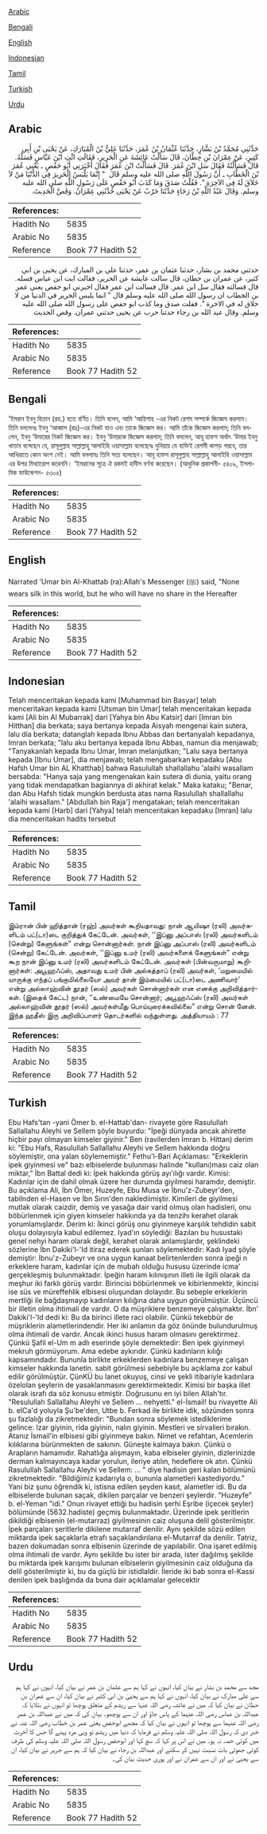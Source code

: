 [Arabic](#arabic)

[Bengali](#bengali)

[English](#english)

[Indonesian](#indonesian)

[Tamil](#tamil)

[Turkish](#turkish)

[Urdu](#urdu)

## Arabic


<div dir="rtl" lang="ar" style={{fontSize:'larger',backgroundColor:'#f8f9fa',padding:20}}>
حَدَّثَنِي مُحَمَّدُ بْنُ بَشَّارٍ، حَدَّثَنَا عُثْمَانُ بْنُ عُمَرَ، حَدَّثَنَا عَلِيُّ بْنُ الْمُبَارَكِ، عَنْ يَحْيَى بْنِ أَبِي كَثِيرٍ، عَنْ عِمْرَانَ بْنِ حِطَّانَ، قَالَ سَأَلْتُ عَائِشَةَ عَنِ الْحَرِيرِ، فَقَالَتِ ائْتِ ابْنَ عَبَّاسٍ فَسَلْهُ‏.‏ قَالَ فَسَأَلْتُهُ فَقَالَ سَلِ ابْنَ عُمَرَ‏.‏ قَالَ فَسَأَلْتُ ابْنَ عُمَرَ فَقَالَ أَخْبَرَنِي أَبُو حَفْصٍ ـ يَعْنِي عُمَرَ بْنَ الْخَطَّابِ ـ أَنَّ رَسُولَ اللَّهِ صلى الله عليه وسلم قَالَ ‏ "‏ إِنَّمَا يَلْبَسُ الْحَرِيرَ فِي الدُّنْيَا مَنْ لاَ خَلاَقَ لَهُ فِي الآخِرَةِ ‏"‏‏.‏ فَقُلْتُ صَدَقَ وَمَا كَذَبَ أَبُو حَفْصٍ عَلَى رَسُولِ اللَّهِ صلى الله عليه وسلم‏.‏ وَقَالَ عَبْدُ اللَّهِ بْنُ رَجَاءٍ حَدَّثَنَا حَرْبٌ عَنْ يَحْيَى حَدَّثَنِي عِمْرَانُ‏.‏ وَقَصَّ الْحَدِيثَ‏.‏
</div>
<div style={{backgroundColor:'#f8f9fa',padding:20, marginBottom: 10}}><table> <thead> <tr> <th>References:</th> <th></th> </tr> </thead> <tbody><tr><td>Hadith No</td><td>5835</td></tr><tr><td>Arabic No</td><td>5835</td></tr><tr><td>Reference</td><td>Book 77 Hadith 52</td></tr></tbody></table></div>


<div dir="rtl" lang="ar" style={{fontSize:'larger',backgroundColor:'#f8f9fa',padding:20}}>
حدثني محمد بن بشار، حدثنا عثمان بن عمر، حدثنا علي بن المبارك، عن يحيى بن ابي كثير، عن عمران بن حطان، قال سالت عايشة عن الحرير، فقالت ايت ابن عباس فسله. قال فسالته فقال سل ابن عمر. قال فسالت ابن عمر فقال اخبرني ابو حفص يعني عمر بن الخطاب ان رسول الله صلى الله عليه وسلم قال " انما يلبس الحرير في الدنيا من لا خلاق له في الاخرة ". فقلت صدق وما كذب ابو حفص على رسول الله صلى الله عليه وسلم. وقال عبد الله بن رجاء حدثنا حرب عن يحيى حدثني عمران. وقص الحديث
</div>
<div style={{backgroundColor:'#f8f9fa',padding:20, marginBottom: 10}}><table> <thead> <tr> <th>References:</th> <th></th> </tr> </thead> <tbody><tr><td>Hadith No</td><td>5835</td></tr><tr><td>Arabic No</td><td>5835</td></tr><tr><td>Reference</td><td>Book 77 Hadith 52</td></tr></tbody></table></div>

## Bengali


<div dir="ltr" lang="bn" style={{fontSize:'larger',backgroundColor:'#f8f9fa',padding:20}}>
‘ইমরান ইবনু হিত্তান (রহ.) হতে বর্ণিত। তিনি বলেন, আমি ‘আয়িশাহ -এর নিকট রেশম সম্পর্কে জিজ্ঞেস করলাম। তিনি বললেনঃ ইবনু ‘আব্বাস (রাঃ)-এর নিকট যাও এবং তাকে জিজ্ঞেস কর। আমি তাঁকে জিজ্ঞেস করলাম; তিনি বললেন, ইবনু ‘উমারের নিকট জিজ্ঞেস কর। ইবনু ‘উমারকে জিজ্ঞেস করলাম; তিনি বললেন, আবূ হাফস অর্থাৎ ‘উমার ইবনু খাত্তাব বলেছেন যে, রাসূলুল্লাহ সাল্লাল্লাহু আলাইহি ওয়াসাল্লাম বলেছেনঃ দুনিয়ায় যে ব্যক্তিই রেশমী কাপড় পরবে, তার আখিরাতে কোন অংশ নেই। আমি বললামঃ তিনি সত্য বলেছেন। আবূ হাফস রাসূলুল্লাহ সাল্লাল্লাহু আলাইহি ওয়াসাল্লাম এর উপর মিথ্যারোপ করেননি। ‘ইমরানের সূত্রে ঐ রকমই হাদীস বর্ণনা করেছেন। (আধুনিক প্রকাশনী- ৫৪০৯, ইসলামিক ফাউন্ডেশন- ৫৩০৫)
</div>
<div style={{backgroundColor:'#f8f9fa',padding:20, marginBottom: 10}}><table> <thead> <tr> <th>References:</th> <th></th> </tr> </thead> <tbody><tr><td>Hadith No</td><td>5835</td></tr><tr><td>Arabic No</td><td>5835</td></tr><tr><td>Reference</td><td>Book 77 Hadith 52</td></tr></tbody></table></div>

## English


<div dir="ltr" lang="en" style={{fontSize:'larger',backgroundColor:'#f8f9fa',padding:20}}>
Narrated 'Umar bin Al-Khattab (ra):Allah's Messenger (ﷺ) said, "None wears silk in this world, but he who will have no share in the Hereafter
</div>
<div style={{backgroundColor:'#f8f9fa',padding:20, marginBottom: 10}}><table> <thead> <tr> <th>References:</th> <th></th> </tr> </thead> <tbody><tr><td>Hadith No</td><td>5835</td></tr><tr><td>Arabic No</td><td>5835</td></tr><tr><td>Reference</td><td>Book 77 Hadith 52</td></tr></tbody></table></div>

## Indonesian


<div dir="ltr" lang="id" style={{fontSize:'larger',backgroundColor:'#f8f9fa',padding:20}}>
Telah menceritakan kepada kami [Muhammad bin Basyar] telah menceritakan kepada kami [Utsman bin Umar] telah menceritakan kepada kami [Ali bin Al Mubarrak] dari [Yahya bin Abu Katsir] dari [Imran bin Hitthan] dia berkata; saya bertanya kepada Aisyah mengenai kain sutera, lalu dia berkata; datanglah kepada Ibnu Abbas dan bertanyalah kepadanya, Imran berkata; "lalu aku bertanya kepada Ibnu Abbas, namun dia menjawab; "Tanyakanlah kepada Ibnu Umar, Imran melanjutkan; "Lalu saya bertanya kepada [Ibnu Umar], dia menjawab; telah mengabarkan kepadaku [Abu Hafsh Umar bin AL Khatthab] bahwa Rasulullah shallallahu 'alaihi wasallam bersabda: "Hanya saja yang mengenakan kain sutera di dunia, yaitu orang yang tidak mendapatkan bagiannya di akhirat kelak." Maka kataku; "Benar, dan Abu Hafsh tidak mungkin berdusta atas nama Rasulullah shallallahu 'alaihi wasallam." [Abdullah bin Raja'] mengatakan; telah menceritakan kepada kami [Harb] dari [Yahya] telah menceritakan kepadaku [Imran] lalu dia menceritakan hadits tersebut
</div>
<div style={{backgroundColor:'#f8f9fa',padding:20, marginBottom: 10}}><table> <thead> <tr> <th>References:</th> <th></th> </tr> </thead> <tbody><tr><td>Hadith No</td><td>5835</td></tr><tr><td>Arabic No</td><td>5835</td></tr><tr><td>Reference</td><td>Book 77 Hadith 52</td></tr></tbody></table></div>

## Tamil


<div dir="ltr" lang="ta" style={{fontSize:'larger',backgroundColor:'#f8f9fa',padding:20}}>
இம்ரான் பின் ஹித்தான் (ரஹ்) அவர்கள் கூறியதாவது: நான் ஆயிஷா (ரலி) அவர்களிடம் பட்(டா)டை குறித்துக் கேட்டேன். அவர்கள், ‘‘இப்னு அப்பாஸ் (ரலி) அவர்களிடம் (சென்று) கேளுங்கள்” என்று சொன்னார்கள். நான் இப்னு அப்பாஸ் (ரலி) அவர்களிடம் (சென்று) கேட்டேன். அவர்கள், ‘‘இப்னு உமர் (ரலி) அவர்களைக் கேளுங்கள்” என்று கூற நான் இப்னு உமர் (ரலி) அவர்களிடம் கேட்டேன். அவர்கள் (பின்வருமாறு) கூறினார்கள்: அபூஹஃப்ஸ், அதாவது உமர் பின் அல்கத்தாப் (ரலி) அவர்கள், ‘மறுமையில் யாருக்கு எந்தப் பங்குமில்லையோ அவர் தான் இம்மையில் பட்(டா)டை அணிவார்’ என்று அல்லாஹ்வின் தூதர் (ஸல்) அவர்கள் சொன்னார்கள் என எனக்கு அறிவித்தார்கள். (இதைக் கேட்ட) நான், ‘‘உண்மையே சொன்னார்; அபூஹஃப்ஸ் (ரலி) அவர்கள் அல்லாஹ்வின் தூதர் (ஸல்) அவர்கள்மீது பொய்யுரைக்கவில்லை” என்று சொன் னேன். இந்த ஹதீஸ் இரு அறிவிப்பாளர் தொடர்களில் வந்துள்ளது. அத்தியாயம் : 77
</div>
<div style={{backgroundColor:'#f8f9fa',padding:20, marginBottom: 10}}><table> <thead> <tr> <th>References:</th> <th></th> </tr> </thead> <tbody><tr><td>Hadith No</td><td>5835</td></tr><tr><td>Arabic No</td><td>5835</td></tr><tr><td>Reference</td><td>Book 77 Hadith 52</td></tr></tbody></table></div>

## Turkish


<div dir="ltr" lang="tr" style={{fontSize:'larger',backgroundColor:'#f8f9fa',padding:20}}>
Ebu Hafs'tan -yani Ömer b. el-Hattab'dan- rivayete göre Rasulullah Sallallahu Aleyhi ve Sellem şöyle buyurdu: "İpeği dünyada ancak ahirette hiçbir payı olmayan kimseler giyinir." Ben (ravilerden İmran b. Hittan) derim ki: "Ebu Hafs, Rasulullah Sallallahu Aleyhi ve Sellem hakkında doğru söylemiştir, ona yalan söylememiştir." Fethu'l-Bari Açıklaması: "Erkeklerin ipek giyinmesi ve" bazı elbiselerde bulunması halinde "kullanı)ması caiz olan miktar," İbn Battal dedi ki: İpek hakkında görüş ayı'ılığı vardır. Kimisi: Kadınlar için de dahil olmak üzere her durumda giyilmesi haramdır, demiştir. Bu açıklama Ali, İbn Ömer, Huzeyfe, Ebu Musa ve İbnu'z-Zubeyr'den, tabilnden el-Hasen ve İbn Sırın'den naklediimiştir. Kimileri de giyilmesi mutlak olarak caizdir, demiş ve yasağa dair varid olmuş olan hadisleri, onu böbürlenmek için giyen kimseler hakkında ya da tenzihı kerahet olarak yorumlamışlardır. Derim ki: İkinci görüş onu giyinmeye karşılık tehdidin sabit oluşu dolayısıyla kabul edilemez. Iyad'ın söylediği: Bazıları bu husustaki genel nehyi haram olarak değil, kerahet olarak anlamışlardır, şeklindeki sözlerine İbn Dakiki'l-'Id itiraz ederek şunları söylemektedir: Kadı Iyad şöyle demiştir: İbnu'z-Zubeyr ve ona uygun kanaat belirtenlerden sonra ipeği n erkeklere haram, kadınlar için de mubah olduğu hususu üzerinde icma' gerçekleşmiş bulunmaktadır. İpeğin haram kılınışının illeti ile ilgili olarak da meşhur iki farklı görüş vardır. Birincisi böbürlenmek ve kibirlenmektir, ikincisi ise süs ve müreffehlik elbisesi oluşundan dolayıdır. Bu sebeple erkeklerin mertliği ile bağdaşmayıp kadınların kılığına daha uygun görülmüştür. Üçüncü bir illetin olma ihtimali de vardır. O da müşriklere benzemeye çalışmaktır. İbn' Dakiki'l-'Id dedi ki: Bu da birinci illete raci olabilir. Çünkü tekebbür de müşriklerin alametlerindendir. Her iki anlamın da göz önünde bulundurulmuş olma ihtimali de vardır. Ancak ikinci husus haram olmasını gerektirmez. Çünkü Şafil el-Um m adlı eserinde şöyle demektedir: Ben ipek giyinmeyi mekruh görmüyorum. Ama edebe aykırıdır. Çünkü kadınların kılığı kapsamındadır. Bununla birlikte erkeklerden kadınlara benzemeye çalışan kimseler hakkında lanetin. sabit görülmesi sebebiyle bu açıklama zor kabul edilir görülmüştür. ÇünKÜ bu lanet okuyuş, cinsi ve şekli itibariyle kadınlara özelolan şeylerin de yasaklanmasını gerektirmektedir. Kimisi bir başka illet olarak israfı da söz konusu etmiştir. Doğrusunu en iyi bilen Allah'tır. "Resulullah Sallallahu Aleyhi ve Sellem ... nehyetti." el-İsmail! bu rivayette Ali b. elCa'd yoluyla Şu'be'den, Utbe b. Ferkad ile birlikte idik, sözünden sonra şu fazlalığı da zikretmektedir: "Bundan sonra söylemek istediklerime gelince: Izar giyinin, rida giyinin, nalın giyinin. Mestleri ve sirvalieri bırakın. Atanız İsmail'in elbisesi gibi giyinmeye bakın. Nimet ve refahtan, Acemlerin kılıklarına bürünmekten de sakının. Güneşte kalmaya bakın. Çünkü o Arapların hamamıdır. Rahatlığa alışmayın, kaba elbiseler giyinin, dizlerinizde derman kalmayıncaya kadar yorulun, ileriye atılın, hedeflere ok atın. Çünkü Rasulullah Sallallahu Aleyhi ve Sellem: ... " diye hadisin geri kalan bölümünü zikretmektedir. "Bildiğimiz kadarıyla o, bununla alametleri kastediyordu." Yani biz şunu öğrendik ki, istisna edilen şeyden kasıt, alametler idi. Bu da elbiselerde bulunan saçak, dikilen parçalar ve benzeri şeylerdir. "Huzeyfe" b. el-Yeman "idi." Onun rivayet ettiği bu hadisin şerhi Eşribe (içecek şeyler) bölümünde (5632.hadiste) geçmiş bulunmaktadır. Üzerinde ipek şeritlerin dikildiği elbisenin (el-mutarraz) giyilmesinin caiz oluşuna delil gösterilmiştir. İpek parçaları şeritlerle dikilene mutarraf denilir. Aynı şekilde sözü edilen miktarda ipek saçaklarla etrafı saçaklandırılana el-Mutarraf da denilir. Tatriz, bazen dokumadan sonra elbisenin üzerinde de yapılabilir. Ona işaret edilmiş olma ihtimali de vardır. Aynı şekilde bu ister bir arada, ister dağılmış şekilde bu miktarda ipek karışımı bulunan elbiselerin giyilmesinin caiz olduğuna da delil gösterilmiştir ki, bu da güçlü bir istidlaldir. İleride iki bab sonra el-Kassi denilen ipek başlığında da buna dair açıklamalar gelecektir
</div>
<div style={{backgroundColor:'#f8f9fa',padding:20, marginBottom: 10}}><table> <thead> <tr> <th>References:</th> <th></th> </tr> </thead> <tbody><tr><td>Hadith No</td><td>5835</td></tr><tr><td>Arabic No</td><td>5835</td></tr><tr><td>Reference</td><td>Book 77 Hadith 52</td></tr></tbody></table></div>

## Urdu


<div dir="rtl" lang="ur" style={{fontSize:'larger',backgroundColor:'#f8f9fa',padding:20}}>
مجھ سے محمد بن بشار نے بیان کیا، انہوں نے کہا ہم سے عثمان بن عمر نے بیان کیا، انہوں نے کہا ہم سے علی مبارک نے بیان کیا، انہوں نے کہا ہم سے یحییٰ بن ابی کثیر نے بیان کیا، ان سے عمران بن حطان نے بیان کیا کہ میں نے عائشہ رضی اللہ عنہا سے ریشم کے متعلق پوچھا تو انہوں نے بتلایا کہ عبداللہ بن عباس رضی اللہ عنہما کے پاس جاؤ اور ان سے پوچھو۔ بیان کی کہ میں نے عبداللہ بن عمر رضی اللہ عنہما سے پوچھا تو انہوں نے بیان کیا کہ مجھے ابوحفص یعنی عمر بن خطاب رضی اللہ عنہ نے خبر دی کہ رسول اللہ صلی اللہ علیہ وسلم نے فرمایا کہ دنیا میں ریشم تو وہی مرد پہنے گا جس کا آخرت میں کوئی حصہ نہ ہو۔ میں نے اس پر کہا کہ سچ کہا اور ابوحفص رسول اللہ صلی اللہ علیہ وسلم کی طرف کوئی جھوٹی بات نسبت نہیں کر سکتے اور عبداللہ بن رجاء نے بیان کیا کہ ہم سے جریر نے بیان کیا، ان سے یحییٰ نے اور ان سے عمران نے اور پوری حدیث بیان کی۔
</div>
<div style={{backgroundColor:'#f8f9fa',padding:20, marginBottom: 10}}><table> <thead> <tr> <th>References:</th> <th></th> </tr> </thead> <tbody><tr><td>Hadith No</td><td>5835</td></tr><tr><td>Arabic No</td><td>5835</td></tr><tr><td>Reference</td><td>Book 77 Hadith 52</td></tr></tbody></table></div>
